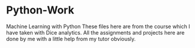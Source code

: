 # Python-Work
Machine Learning with Python
These files here are from the course which I have taken with Dice analytics. All the assignments and projects here are done by me with a
little help from my tutor obviously. 
